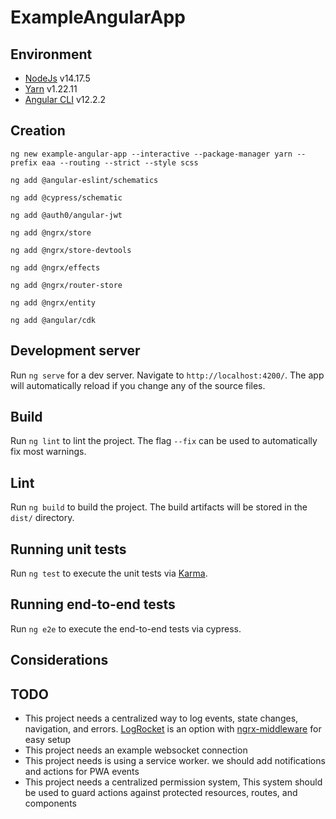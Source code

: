# ExampleAngularApp

## Environment

- [NodeJs](https://nodejs.org/) v14.17.5
- [Yarn](https://yarnpkg.com/) v1.22.11
- [Angular CLI](https://github.com/angular/angular-cli) v12.2.2

## Creation

`ng new example-angular-app --interactive --package-manager yarn --prefix eaa --routing --strict --style scss`

`ng add @angular-eslint/schematics`

`ng add @cypress/schematic`

`ng add @auth0/angular-jwt`

`ng add @ngrx/store`

`ng add @ngrx/store-devtools`

`ng add @ngrx/effects`

`ng add @ngrx/router-store`

`ng add @ngrx/entity`

`ng add @angular/cdk`

## Development server

Run `ng serve` for a dev server. Navigate to `http://localhost:4200/`. The app will automatically reload if you change any of the source files.

## Build

Run `ng lint` to lint the project. The flag `--fix` can be used to automatically fix most warnings.

## Lint

Run `ng build` to build the project. The build artifacts will be stored in the `dist/` directory.

## Running unit tests

Run `ng test` to execute the unit tests via [Karma](https://karma-runner.github.io).

## Running end-to-end tests

Run `ng e2e` to execute the end-to-end tests via cypress.

## Considerations

## TODO

- This project needs a centralized way to log events, state changes, navigation, and errors. [LogRocket](https://logrocket.com/) is an option with [ngrx-middleware](https://docs.logrocket.com/docs/ngrx-middleware) for easy setup
- This project needs an example websocket connection
- This project needs is using a service worker. we should add notifications and actions for PWA events
- This project needs a centralized permission system, This system should be used to guard actions against protected resources, routes, and components
